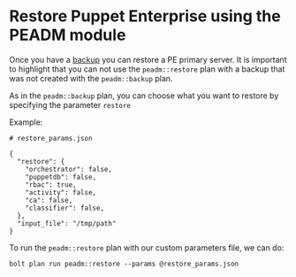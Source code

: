 # Restore Puppet Enterprise using the PEADM module

Once you have a [backup](backup.md) you can restore a PE primary server. It is important to highlight that you can not use the `peadm::restore` plan with a backup that was not created with the `peadm::backup` plan.

As in the `peadm::backup` plan, you can choose what you want to restore by specifying the parameter `restore`

Example:

```
# restore_params.json

{
  "restore": {
    "orchestrator": false,
    "puppetdb": false,
    "rbac": true,
    "activity": false,
    "ca": false,
    "classifier": false,
  },
  "input_file": "/tmp/path"
}
```
To run the `peadm::restore` plan with our custom parameters file, we can do:

    bolt plan run peadm::restore --params @restore_params.json